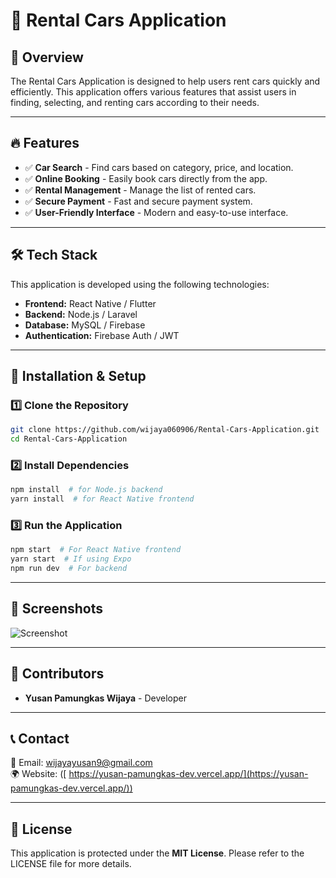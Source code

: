 # 🚗 Rental Cars Application

## 📌 Overview
The Rental Cars Application is designed to help users rent cars quickly and efficiently. This application offers various features that assist users in finding, selecting, and renting cars according to their needs.

---

## 🔥 Features
- ✅ **Car Search** - Find cars based on category, price, and location.
- ✅ **Online Booking** - Easily book cars directly from the app.
- ✅ **Rental Management** - Manage the list of rented cars.
- ✅ **Secure Payment** - Fast and secure payment system.
- ✅ **User-Friendly Interface** - Modern and easy-to-use interface.

---

## 🛠️ Tech Stack
This application is developed using the following technologies:
- **Frontend:** React Native / Flutter
- **Backend:** Node.js / Laravel
- **Database:** MySQL / Firebase
- **Authentication:** Firebase Auth / JWT

---

## 🚀 Installation & Setup
### 1️⃣ Clone the Repository
```bash
git clone https://github.com/wijaya060906/Rental-Cars-Application.git
cd Rental-Cars-Application
```

### 2️⃣ Install Dependencies
```bash
npm install  # for Node.js backend
yarn install  # for React Native frontend
```

### 3️⃣ Run the Application
```bash
npm start  # For React Native frontend
yarn start  # If using Expo
npm run dev  # For backend
```

---

## 📸 Screenshots
![Screenshot](https://i.imgur.com/qnWHRye.png)

---

## 👥 Contributors
- **Yusan Pamungkas Wijaya** - Developer

---

## 📞 Contact
📧 Email: wijayayusan9@gmail.com  
🌍 Website: ([ https://yusan-pamungkas-dev.vercel.app/](https://yusan-pamungkas-dev.vercel.app/))

---

## 📜 License
This application is protected under the **MIT License**. Please refer to the LICENSE file for more details.

